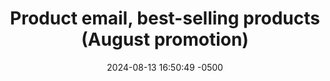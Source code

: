 ---
layout: portfolio_single
title: "Product email, best-selling products (August promotion)"
category: email
date: 2024-08-13 16:50:49 -0500
permalink: /portfolio/email/precept-2408-best-sellers
featured_image: {
  desktop_src: "/assets/img/portfolio/email/ecommerce/catalog/precept_product_2024_best-sellers_08-august_600.webp",
  desktop_fallback: "https://github.com/capncapes/emails/raw/main/ecommerce/catalog/assets/precept_product_2024_best-sellers_08-august_620.jpg",
  mobile_src: "/assets/img/portfolio/email/ecommerce/catalog/precept_product_2024_best-sellers_08-august_340.webp",
  mobile_fallback: "https://github.com/capncapes/emails/raw/main/ecommerce/catalog/assets/precept_product_2024_best-sellers_08-august_340.jpeg",
  social: "",
  title: "A product email promoting best-selling Bible study workbooks",
  alt: "A screenshot of a product email for Precept"
}
description: "This email features top-selling products for August promotion."
project_url: "https://github.com/capncapes/emails/blob/main/ecommerce/catalog/precept_product_2024_best-sellers_08-august.html"
tags: ["responsive", "accessible", "ecommerce", "AMPscript"]
priority: 1
featured: true
published: true
---